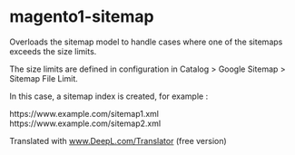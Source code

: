 # magento1-sitemap

Overloads the sitemap model to handle cases where one of the sitemaps exceeds the size limits.

The size limits are defined in configuration in Catalog > Google Sitemap > Sitemap File Limit.

In this case, a sitemap index is created, for example : 

<?xml version="1.0" encoding="UTF-8"?>
<sitemapindex xmlns="http://www.sitemaps.org/schemas/sitemap/0.9">
  <sitemap>
    <loc>https://www.example.com/sitemap1.xml</loc>
  </sitemap>
  <sitemap>
    <loc>https://www.example.com/sitemap2.xml</loc>
  </sitemap>
</sitemapindex>

Translated with www.DeepL.com/Translator (free version)
